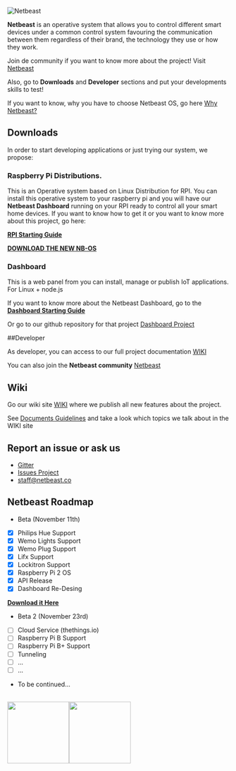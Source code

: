 ![Netbeast](https://github.com/netbeast-co/router/blob/master/img/full-logo.png?raw=true)

**Netbeast** is an operative system that allows you to control different smart devices under a common control system favouring the communication between them regardless of their brand, the technology they use or how they work. 


Join de community if you want to know more about the project! Visit [Netbeast](http://bit.ly/1FfOLZS)

Also, go to **Downloads** and **Developer** sections and put your developments skills to test!

If you want to know, why you have to choose Netbeast OS, go here [Why Netbeast?](https://github.com/netbeast-co/docs/wiki/Why-Netbeast)

## Downloads

In order to start developing applications or just trying our system, we propose:

### Raspberry Pi Distributions. 

This is an Operative system based on Linux Distribution for RPI. You can install this operative system to your raspberry pi and you will have our **Netbeast Dashboard** running on your RPI ready to control all your smart home devices. If you want to know how to get it or you want to know more about this project, go here:

[**RPI Starting Guide**](https://github.com/netbeast/docs/wiki/NB-OS-Starting-Guide)

[**DOWNLOAD THE NEW NB-OS**](https://sourceforge.net/projects/netbeast/files/latest/download)

### Dashboard

This is a web panel from you can install, manage or publish IoT applications. For Linux + node.js

If you want to know more about the Netbeast Dashboard, go to the [**Dashboard Starting Guide**](https://github.com/netbeast-co/docs/wiki/Dashboard-Starting-Guide)

Or go to our github repository for that project [Dashboard Project](https://github.com/netbeast-co/dashboard)

##Developer

As developer, you can access to our full project documentation [WIKI](https://github.com/netbeast-co/docs/wiki)

You can also join the **Netbeast community** [Netbeast](http://bit.ly/1FfOLZS)


## Wiki

Go our wiki site [WIKI](https://github.com/netbeast-co/docs/wiki) where we publish all new features about the project.

See [Documents Guidelines](https://github.com/netbeast-co/docs/wiki/Document-Guidelines) and take a look which topics we talk about in the WIKI site

## Report an issue or ask us

* [Gitter](http://bit.ly/1dQmFKt)
* [Issues Project](https://github.com/netbeast-co/docs/issues)
* staff@netbeast.co

## Netbeast Roadmap
- Beta (November 11th)
 - [x] Philips Hue Support
 - [x] Wemo Lights Support
 - [x] Wemo Plug Support
 - [x] Lifx Support
 - [x] Lockitron Support
 - [x] Raspberry Pi 2 OS
 - [x] API Release
 - [x] Dashboard Re-Desing
 
[**Download it Here**](https://sourceforge.net/projects/netbeast/files/latest/download)

- Beta 2 (November 23rd)
 - [ ] Cloud Service (thethings.io)
 - [ ] Raspberry Pi B Support
 - [ ] Raspberry Pi B+ Support
 - [ ] Tunneling
 - [ ] ...
 - [ ] ...
 
- To be continued...
 

<br/>
<img src="https://github.com/netbeast-co/router/blob/master/img/open-source.png?raw=true" height="140px" width="auto"/><img src="https://github.com/netbeast-co/router/blob/master/img/open-hw.png?raw=true" height="140px" width="auto"/>
